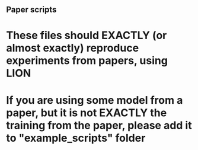 ## Paper scripts

# These files should EXACTLY (or almost exactly) reproduce experiments from papers, using LION
# If you are using some model from a paper, but it is not EXACTLY the training from the paper, please add it to "example_scripts" folder